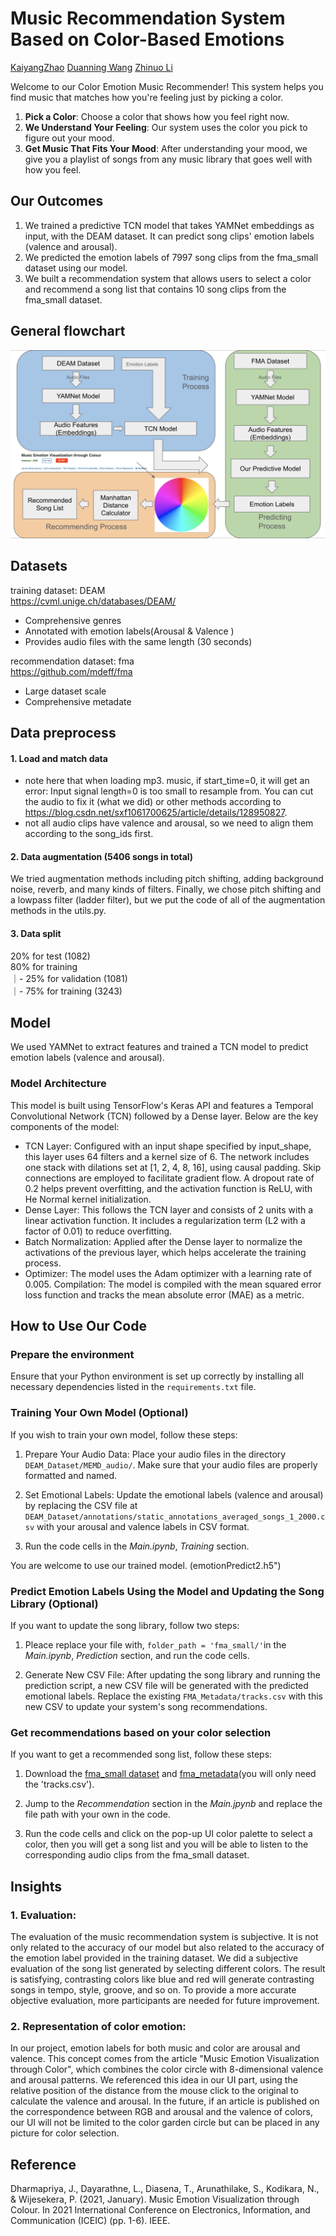 # Music Recommendation System Based on Color-Based Emotions
[KaiyangZhao](https://github.com/KaiyangZhao0603) [Duanning Wang](https://github.com/119010291) [Zhinuo Li](https://github.com/zhinuo5375)

Welcome to our Color Emotion Music Recommender! This system helps you find music that matches how you're feeling just by picking a color.

1. **Pick a Color**: Choose a color that shows how you feel right now.
2. **We Understand Your Feeling**: Our system uses the color you pick to figure out your mood.
3. **Get Music That Fits Your Mood**: After understanding your mood, we give you a playlist of songs from any music library that goes well with how you feel.

## Our Outcomes
1. We trained a predictive TCN model that takes YAMNet embeddings as input, with the DEAM dataset. It can predict song clips' emotion labels (valence and arousal).
2. We predicted the emotion labels of 7997 song clips from the fma_small dataset using our model.
3. We built a recommendation system that allows users to select a color and recommend a song list that contains 10 song clips from the fma_small dataset.
## General flowchart
![alt text](flowchart.16.png?raw=true)
## Datasets
training dataset: DEAM  
https://cvml.unige.ch/databases/DEAM/  
* Comprehensive genres
* Annotated with emotion labels(Arousal & Valence )
* Provides audio files with the same length (30 seconds)

recommendation dataset: fma  
https://github.com/mdeff/fma
* Large dataset scale
* Comprehensive metadate

## Data preprocess
#### 1. Load and match data
* note here that when loading mp3. music, if start_time=0, it will get an error: Input signal length=0 is too small to resample from. You can cut the audio to fix it (what we did) or other methods according to https://blog.csdn.net/sxf1061700625/article/details/128950827.
* not all audio clips have valence and arousal, so we need to align them according to the song_ids first.
#### 2. Data augmentation (5406 songs in total)
We tried augmentation methods including pitch shifting, adding background noise, reverb, and many kinds of filters. Finally, we chose pitch shifting and a lowpass filter (ladder filter), but we put the code of all of the augmentation methods in the utils.py.
#### 3. Data split
20% for test (1082)  
80% for training  
｜- 25% for validation (1081)  
｜- 75% for training (3243)  

## Model
We used YAMNet to extract features and trained a TCN model to predict emotion labels (valence and arousal). 

### Model Architecture
This model is built using TensorFlow's Keras API and features a Temporal Convolutional Network (TCN) followed by a Dense layer. Below are the key components of the model:

* TCN Layer: Configured with an input shape specified by input_shape, this layer uses 64 filters and a kernel size of 6. The network includes one stack with dilations set at [1, 2, 4, 8, 16], using causal padding. Skip connections are employed to facilitate gradient flow. A dropout rate of 0.2 helps prevent overfitting, and the activation function is ReLU, with He Normal kernel initialization.
* Dense Layer: This follows the TCN layer and consists of 2 units with a linear activation function. It includes a regularization term (L2 with a factor of 0.01) to reduce overfitting.
* Batch Normalization: Applied after the Dense layer to normalize the activations of the previous layer, which helps accelerate the training process.
* Optimizer: The model uses the Adam optimizer with a learning rate of 0.005.
Compilation: The model is compiled with the mean squared error loss function and tracks the mean absolute error (MAE) as a metric.

## How to Use Our Code
### Prepare the environment 
Ensure that your Python environment is set up correctly by installing all necessary dependencies listed in the `requirements.txt` file.

### Training Your Own Model (Optional)
If you wish to train your own model, follow these steps:

1. Prepare Your Audio Data: Place your audio files in the directory `DEAM_Dataset/MEMD_audio/`. Make sure that your audio files are properly formatted and named.
   
2. Set Emotional Labels: Update the emotional labels (valence and arousal) by replacing the CSV file at `DEAM_Dataset/annotations/static_annotations_averaged_songs_1_2000.csv` with your arousal and valence labels in CSV format.
3. Run the code cells in the _Main.ipynb_, _Training_ section.

You are welcome to use our trained model. (emotionPredict2.h5")
### Predict Emotion Labels Using the Model and Updating the Song Library (Optional)
If you want to update the song library, follow two steps:
1. Pleace replace your file with, `folder_path = 'fma_small/'`in the _Main.ipynb_, _Prediction_ section, and run the code cells.

2. Generate New CSV File: After updating the song library and running the prediction script, a new CSV file will be generated with the predicted emotional labels. Replace the existing `FMA_Metadata/tracks.csv` with this new CSV to update your system's song recommendations.
### Get recommendations based on your color selection
If you want to get a recommended song list, follow these steps:

1. Download the [fma_small dataset](https://os.unil.cloud.switch.ch/fma/fma_small.zip) and [fma_metadata](https://os.unil.cloud.switch.ch/fma/fma_metadata.zip)(you will only need the 'tracks.csv').

2. Jump to the _Recommendation_ section in the _Main.jpynb_ and replace the file path with your own in the code.

3. Run the code cells and click on the pop-up UI color palette to select a color, then you will get a song list and you will be able to listen to the corresponding audio clips from the fma_small dataset.
   
## Insights
### 1. Evaluation:
   The evaluation of the music recommendation system is subjective. It is not only related to the accuracy of our model but also related to the accuracy of the emotion label provided in the training dataset. We did a subjective evaluation of the song list generated by selecting different colors. The result is satisfying, contrasting colors like blue and red will generate contrasting songs in tempo, style, groove, and so on. To provide a more accurate objective evaluation, more participants are needed for future improvement. 
### 2. Representation of color emotion:
   In our project, emotion labels for both music and color are arousal and valence. This concept comes from the article "Music Emotion Visualization through Color", which combines the color circle with 8-dimensional valence and arousal patterns. We referenced this idea in our UI part, using the relative position of the distance from the mouse click to the original to calculate the valence and arousal. In the future, if an article is published on the correspondence between RGB and arousal and the valence of colors, our UI will not be limited to the color garden circle but can be placed in any picture for color selection.
## Reference
Dharmapriya, J., Dayarathne, L., Diasena, T., Arunathilake, S., Kodikara, N., & Wijesekera, P. (2021, January). Music Emotion Visualization through Colour. In 2021 International Conference on Electronics, Information, and Communication (ICEIC) (pp. 1-6). IEEE.
